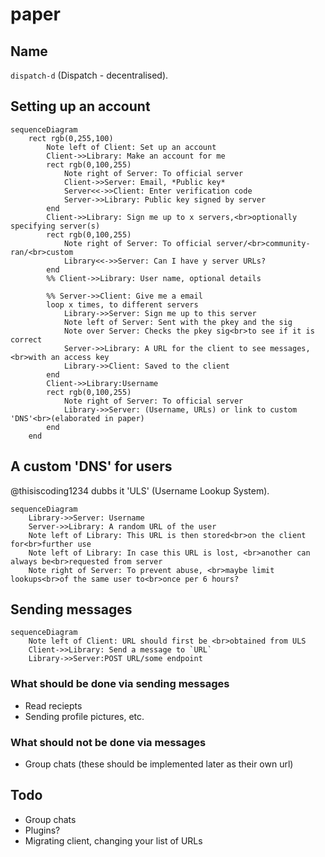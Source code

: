 # paper

## Name

`dispatch-d` (Dispatch - decentralised).

## Setting up an account

```mermaid
sequenceDiagram
    rect rgb(0,255,100)
        Note left of Client: Set up an account
        Client->>Library: Make an account for me
        rect rgb(0,100,255)
            Note right of Server: To official server
            Client->>Server: Email, *Public key*
            Server<<->>Client: Enter verification code
            Server->>Library: Public key signed by server
        end
        Client->>Library: Sign me up to x servers,<br>optionally specifying server(s)
        rect rgb(0,100,255)
            Note right of Server: To official server/<br>community-ran/<br>custom
            Library<<->>Server: Can I have y server URLs?
        end
        %% Client->>Library: User name, optional details
        
        %% Server->>Client: Give me a email
        loop x times, to different servers
            Library->>Server: Sign me up to this server
            Note left of Server: Sent with the pkey and the sig
            Note over Server: Checks the pkey sig<br>to see if it is correct
            Server->>Library: A URL for the client to see messages,<br>with an access key
            Library->>Client: Saved to the client
        end
        Client->>Library:Username
        rect rgb(0,100,255)
            Note right of Server: To official server
            Library->>Server: (Username, URLs) or link to custom 'DNS'<br>(elaborated in paper)
        end
    end
```

## A custom 'DNS' for users

@thisiscoding1234 dubbs it 'ULS' (Username Lookup System).

```mermaid
sequenceDiagram
    Library->>Server: Username
    Server->>Library: A random URL of the user
    Note left of Library: This URL is then stored<br>on the client for<br>further use
    Note left of Library: In case this URL is lost, <br>another can always be<br>requested from server
    Note right of Server: To prevent abuse, <br>maybe limit lookups<br>of the same user to<br>once per 6 hours?
```

## Sending messages

```mermaid
sequenceDiagram
    Note left of Client: URL should first be <br>obtained from ULS
    Client->>Library: Send a message to `URL`
    Library->>Server:POST URL/some endpoint
```

### What should be done via sending messages

- Read reciepts
- Sending profile pictures, etc.

### What should not be done via messages

- Group chats (these should be implemented later as their own url)

## Todo

- Group chats
- Plugins?
- Migrating client, changing your list of URLs
